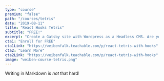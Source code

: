 ```yaml
---
type: "course"
premium: "false"
path: "/courses/tetris"
date: "2019-08-11"
title: "React Hooks Tetris"
subtitle: "FREE!"
excerpt: "Create a Gatsby site with Wordpress as a Headless CMS. Are you a developer that like \"code along\" style learning? Do you want to learn Gatsby.js fundamentals in a real world project oriented course? Do you like quick learning and straight down to the point? Then this is the course for you!"
cta1: "Enroll for FREE"
cta1Link: "https://weibenfalk.teachable.com/p/react-tetris-with-hooks"
cta2: "Learn More"
cta2Link: "https://weibenfalk.teachable.com/p/react-tetris-with-hooks"
image: "weiben-course-tetris.png"
---
```

Writing in Markdown is _not_ that hard!